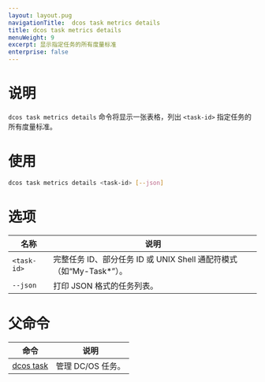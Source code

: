 ```yaml
---
layout: layout.pug
navigationTitle:  dcos task metrics details
title: dcos task metrics details
menuWeight: 9
excerpt: 显示指定任务的所有度量标准
enterprise: false
---
```


# 说明

`dcos task metrics details` 命令将显示一张表格，列出 `<task-id>` 指定任务的所有度量标准。

# 使用

```bash
dcos task metrics details <task-id> [--json]
```

# 选项

| 名称 | 说明 |
|---------|-------------|
| `<task-id>` | 完整任务 ID、部分任务 ID 或 UNIX Shell 通配符模式（如“My-Task*”）。|
| `--json` | 打印 JSON 格式的任务列表。|

# 父命令

| 命令 | 说明 |
|---------|-------------|
| [dcos task](/cn/1.12/cli/command-reference/dcos-task/) | 管理 DC/OS 任务。|
